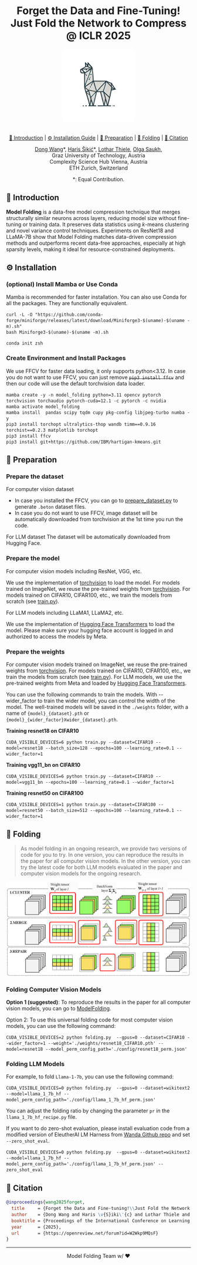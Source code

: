 <div align="center">
  <h1>Forget the Data and Fine-Tuning! Just Fold the Network to Compress @ ICLR 2025</h1>
  <img src="docs/imgs/model_folding_logo.png" width="200" alt="Model Folding favicon" style="border-radius: 5%;"><br />
<a href="https://openreview.net/forum?id=W2Wkp9MQsF" target="_blank"><img src="https://img.shields.io/badge/OpenReview-B31B1B?style=for-the-badge&logo=arxiv&logoColor=white" alt=""></a>
<a href="https://wangdongdong.wang/publication/modelfolding" target="_blank"><img src="https://img.shields.io/badge/Paper_Homepage-4A154B?style=for-the-badge&logo=Openreview&logoColor=white" alt=""></a>
<a href="https://github.com/nanguoyu/model-folding-universal" target="_blank"><img src="https://img.shields.io/badge/GitHub-100000?style=for-the-badge&logo=github&logoColor=white" alt=""></a> <br />

 <a href="#model-folding">🎉 Introduction</a> | <a href="#Installation">⚙️ Installation Guide</a> | <a href="#Preparation">📂 Preparation</a> | <a href="#Folding">🔄 Folding</a> | <a href="#citation">📑 Citation</a>

</div>

<div align="center">

[Dong Wang]()\*, 
[Haris Šikić]()\*, 
[Lothar Thiele](), 
[Olga Saukh](),\
Graz University of Technology, Austria  \
Complexity Science Hub Vienna, Austria \
ETH Zurich, Switzerland

\*: Equal Contribution.

</div>

<h2 id="model-folding">🎉 Introduction</h2>

**Model Folding** is a data-free model compression technique that merges structurally similar neurons across layers, reducing model size without fine-tuning or training data. It preserves data statistics using $k$-means clustering and novel variance control techniques. Experiments on ResNet18 and LLaMA-7B show that Model Folding matches data-driven compression methods and outperforms recent data-free approaches, especially at high sparsity levels, making it ideal for resource-constrained deployments.

<h2 id="Installation"> ⚙️ Installation</h2>

### (optional) Install Mamba or Use Conda

Mamba is recommended for faster installation. You can also use Conda for all the packages. They are functionally equivalent.

```Shell
curl -L -O "https://github.com/conda-forge/miniforge/releases/latest/download/Miniforge3-$(uname)-$(uname -m).sh"
bash Miniforge3-$(uname)-$(uname -m).sh
```

```Shell
conda init zsh
```

### Create Environment and Install Packages

We use FFCV for faster data loading, it only supports python<3.12. In case you do not want to use FFCV, you can just remove ~~`pip3 install ffcv`~~ and then our code will use the default torchvision data loader.

```Shell
mamba create -y -n model_folding python=3.11 opencv pytorch torchvision torchaudio pytorch-cuda=12.1 -c pytorch -c nvidia
mamba activate model_folding
mamba install  pandas scipy tqdm cupy pkg-config libjpeg-turbo numba -y
pip3 install torchopt ultralytics-thop wandb timm==0.9.16 torchist==0.2.3 matplotlib torchopt
pip3 install ffcv
pip3 install git+https://github.com/IBM/hartigan-kmeans.git
```

<h2 id="Preparation"> 📂 Preparation</h2>

### Prepare the dataset

For computer vision dataset
- In case you installed the FFCV, you can go to [prepare_dataset.py](./prepare_dataset.py) to generate `.beton` dataset files.
- In case you do not want to use FFCV, image dataset will be automatically downloaded from torchvision at the 1st time you run the code.

For LLM dataset
The dataset will be automatically downloaded from Hugging Face.

### Prepare the model

For computer vision models including ResNet, VGG, etc.

We use the implementation of [torchvision](https://github.com/pytorch/vision/tree/main) to load the model. For models trained on ImageNet, we reuse the pre-trained weights from [torchvision](https://github.com/pytorch/vision/tree/main).
For models trained on CIFAR10, CIFAR100, etc., we train the models from scratch (see [train.py](./train.py)).

For LLM models including LLaMA1, LLaMA2, etc.

We use the implementation of [Hugging Face Transformers](https://github.com/huggingface/transformers) to load the model. Please make sure your hugging face account is logged in and authorized to access the models by Meta.

### Prepare the weights

For computer vision models trained on ImageNet, we reuse the pre-trained weights from [torchvision](https://github.com/pytorch/vision/tree/main).
For models trained on CIFAR10, CIFAR100, etc., we train the models from scratch (see [train.py](./train.py)).
For LLM models, we use the pre-trained weights from Meta and loaded by [Hugging Face Transformers](https://github.com/huggingface/transformers).

You can use the following commands to train the models. With --wider_factor to train the wider model, you can control the width of the model.
The well-trained models will be saved in the `./weights` folder, with a name of `{model}_{dataset}.pth` or `{model}_{wider_factor}Xwider_{dataset}.pth`.

**Training resnet18 on CIFAR10**
```Shell
CUDA_VISIBLE_DEVICES=6 python train.py --dataset=CIFAR10 --model=resnet18 --batch_size=128 --epochs=100 --learning_rate=0.1 --wider_factor=1
```

**Training vgg11_bn on CIFAR10**
```Shell
CUDA_VISIBLE_DEVICES=6 python train.py --dataset=CIFAR10 --model=vgg11_bn --epochs=100 --learning_rate=0.1 --wider_factor=1
```

**Training resnet50 on CIFAR100**
```Shell
CUDA_VISIBLE_DEVICES=1 python train.py --dataset=CIFAR100 --model=resnet50 --batch_size=512 --epochs=100 --learning_rate=0.1 --wider_factor=1
```

<h2 id="Folding"> 🔄 Folding</h2>


> As model folding in an ongoing research, we provide two versions of code for you to try.
> In one version, you can reproduce the results in the paper for all computer vision models. 
> In the other version, you can try the latest code for both LLM models evaluated in the paper and computer vision models for the ongoing research.


![model_folding_pipeline](./docs/imgs/model_folding_pipeline.jpg)


### Folding Computer Vision Models

**Option 1 (suggested)**: To reproduce the results in the paper for all computer vision models, you can go to [ModelFolding](https://github.com/marza96/ModelFolding).

Option 2: To use this universal folding code for most computer vision models, you can use the following command:
```Shell
CUDA_VISIBLE_DEVICES=2 python folding.py  --gpus=0 --dataset=CIFAR10 --wider_factor=1 --weight='./weights/resnet18_CIFAR10.pth' --model=resnet18 --model_perm_config_path='./config/resnet18_perm.json'
```


### Folding LLM Models
For example, to fold `Llama-1-7b`, you can use the following command:
```Shell
CUDA_VISIBLE_DEVICES=0 python folding.py  --gpus=0 --dataset=wikitext2  --model=llama_1_7b_hf --model_perm_config_path='./config/llama_1_7b_hf_perm.json'
```
You can adjust the folding ratio by changing the parameter `pr` in the `llama_1_7b_hf_recipe.py` file.

If you want to do zero-shot evaluation, please install evaluation code from a modified version of EleutherAI LM Harness from [Wanda Github repo](https://github.com/locuslab/wanda?tab=readme-ov-file#zero-shot-evaluation) and set `--zero_shot_eval`.

```Shell
CUDA_VISIBLE_DEVICES=0 python folding.py  --gpus=0 --dataset=wikitext2  --model=llama_1_7b_hf --model_perm_config_path='./config/llama_1_7b_hf_perm.json' --zero_shot_eval
```

<h2 id="citation">📑 Citation</h2>

```BibTeX
@inproceedings{wang2025forget,
  title     = {Forget the Data and Fine-tuning!\\Just Fold the Network to Compress},
  author    = {Dong Wang and Haris \v{S}iki\'{c} and Lothar Thiele and Olga Saukh},
  booktitle = {Proceedings of the International Conference on Learning Representations (ICLR)},
  year      = {2025},
  url       = {https://openreview.net/forum?id=W2Wkp9MQsF} 
}
```

<hr>
<p align="center">Model Folding Team w/ ❤️</p>